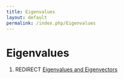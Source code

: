 ```yaml
---
title: Eigenvalues
layout: default
permalink: /index.php/Eigenvalues
---
```


# Eigenvalues

1. REDIRECT [Eigenvalues and Eigenvectors](Eigenvalues_and_Eigenvectors)